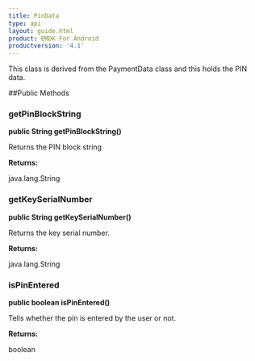 ```yaml
---
title: PinData
type: api
layout: guide.html
product: EMDK For Android
productversion: '4.1'
---
```



This class is derived from the PaymentData class and this holds the PIN data.

##Public Methods

### getPinBlockString

**public String getPinBlockString()**

Returns the PIN block string

**Returns:**

java.lang.String

### getKeySerialNumber

**public String getKeySerialNumber()**

Returns the key serial number.

**Returns:**

java.lang.String

### isPinEntered

**public boolean isPinEntered()**

Tells whether the pin is entered by the user or not.

**Returns:**

boolean









